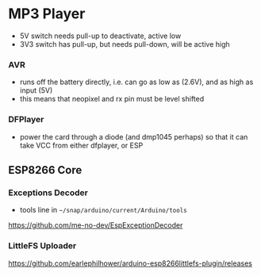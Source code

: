 # MP3 Player


- 5V switch needs pull-up to deactivate, active low
- 3V3 switch has pull-up, but needs pull-down, will be active high

### AVR

- runs off the battery directly, i.e. can go as low as (2.6V), and as high as input (5V)
- this means that neopixel and rx pin must be level shifted

### DFPlayer

- power the card through a diode (and dmp1045 perhaps) so that it can take VCC from either dfplayer, or ESP 

## ESP8266 Core



### Exceptions Decoder

- tools line in `~/snap/arduino/current/Arduino/tools`

https://github.com/me-no-dev/EspExceptionDecoder

### LittleFS Uploader

https://github.com/earlephilhower/arduino-esp8266littlefs-plugin/releases



